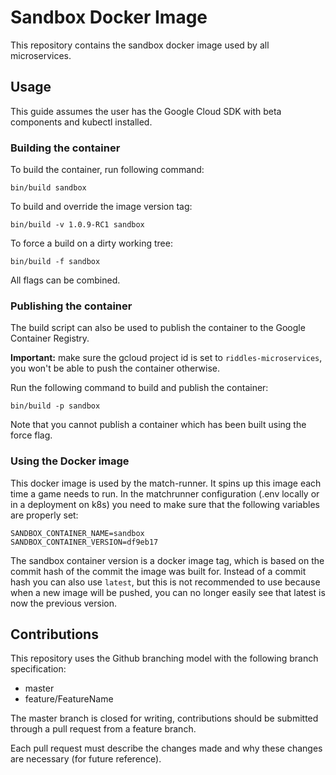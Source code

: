 # Sandbox Docker Image

This repository contains the sandbox docker image used by all
microservices.

## Usage

This guide assumes the user has the Google Cloud SDK with beta
components and kubectl installed.

### Building the container

To build the container, run following command:
```
bin/build sandbox
```

To build and override the image version tag:
```
bin/build -v 1.0.9-RC1 sandbox
```

To force a build on a dirty working tree:
```
bin/build -f sandbox
```

All flags can be combined.

### Publishing the container

The build script can also be used to publish the container to the
Google Container Registry.

**Important:** make sure the gcloud project id is set to
`riddles-microservices`, you won't be able to push the container
otherwise.

Run the following command to build and publish the container:
```
bin/build -p sandbox
```

Note that you cannot publish a container which has been built using the
force flag.

### Using the Docker image
This docker image is used by the match-runner. It spins up this image
each time a game needs to run. In the matchrunner configuration (.env
locally or in a deployment on k8s) you need to make sure that the
following variables are properly set:
```
SANDBOX_CONTAINER_NAME=sandbox
SANDBOX_CONTAINER_VERSION=df9eb17
```

The sandbox container version is a docker image tag, which is based on
the commit hash of the commit the image was built for.
Instead of a commit hash you can also use ```latest```, but this is not
recommended to use because when a new image will be pushed, you can no
longer easily see that latest is now the previous version.

## Contributions

This repository uses the Github branching model with the following
branch specification:

- master
- feature/FeatureName

The master branch is closed for writing, contributions should be
submitted through a pull request from a feature branch.

Each pull request must describe the changes made and why these changes
are necessary (for future reference).
